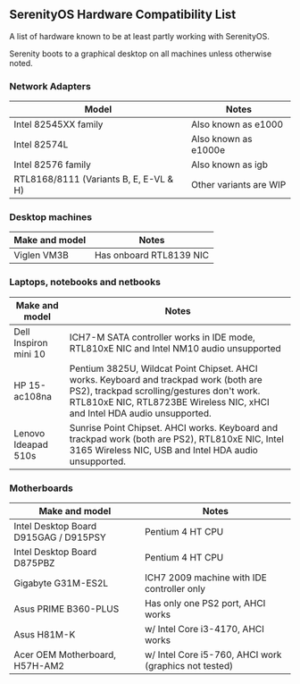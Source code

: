## SerenityOS Hardware Compatibility List

A list of hardware known to be at least partly working with SerenityOS.

Serenity boots to a graphical desktop on all machines unless otherwise noted.

### Network Adapters

| Model                                  | Notes                  |
| -------------------------------------- | ---------------------- |
| Intel 82545XX family                   | Also known as e1000    |
| Intel 82574L                           | Also known as e1000e   |
| Intel 82576 family                     | Also known as igb      |
| RTL8168/8111 (Variants B, E, E-VL & H) | Other variants are WIP |

### Desktop machines

| Make and model | Notes                   |
| -------------- | ----------------------- |
| Viglen VM3B    | Has onboard RTL8139 NIC |

### Laptops, notebooks and netbooks

| Make and model        | Notes                                                                                                                                                                                                            |
| --------------------- | ---------------------------------------------------------------------------------------------------------------------------------------------------------------------------------------------------------------- |
| Dell Inspiron mini 10 | ICH7-M SATA controller works in IDE mode, RTL810xE NIC and Intel NM10 audio unsupported                                                                                                                          |
| HP 15-ac108na         | Pentium 3825U, Wildcat Point Chipset. AHCI works. Keyboard and trackpad work (both are PS2), trackpad scrolling/gestures don't work. RTL810xE NIC, RTL8723BE Wireless NIC, xHCI and Intel HDA audio unsupported. |
| Lenovo Ideapad 510s   | Sunrise Point Chipset. AHCI works. Keyboard and trackpad work (both are PS2), RTL810xE NIC, Intel 3165 Wireless NIC, USB and Intel HDA audio unsupported.                                                        |

### Motherboards

| Make and model                        | Notes                                                 |
| ------------------------------------- | ----------------------------------------------------- |
| Intel Desktop Board D915GAG / D915PSY | Pentium 4 HT CPU                                      |
| Intel Desktop Board D875PBZ           | Pentium 4 HT CPU                                      |
| Gigabyte G31M-ES2L                    | ICH7 2009 machine with IDE controller only            |
| Asus PRIME B360-PLUS                  | Has only one PS2 port, AHCI works                     |
| Asus H81M-K                           | w/ Intel Core i3-4170, AHCI works                     |
| Acer OEM Motherboard, H57H-AM2        | w/ Intel Core i5-760, AHCI work (graphics not tested) |
